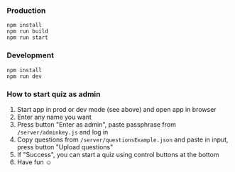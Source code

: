 ### Production
```
npm install
npm run build
npm run start
```

### Development
```
npm install
npm run dev
```

### How to start quiz as admin
1. Start app in prod or dev mode (see above) and open app in browser
2. Enter any name you want
3. Press button "Enter as admin", paste passphrase from `/server/adminkey.js` and log in
4. Copy questions from `/server/questionsExample.json` and paste in input, press button "Upload questions"
5. If "Success", you can start a quiz using control buttons at the bottom
6. Have fun ☺️
